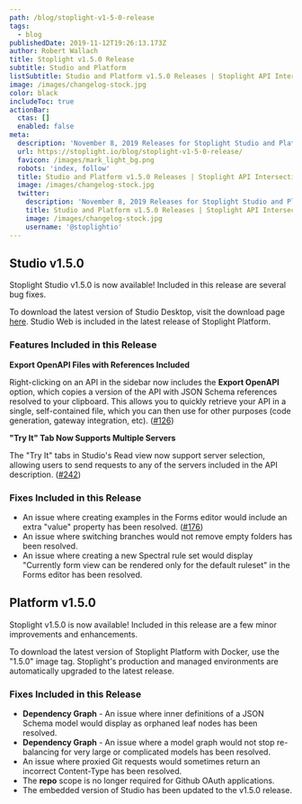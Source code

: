 ```yaml
---
path: /blog/stoplight-v1-5-0-release
tags:
  - blog
publishedDate: 2019-11-12T19:26:13.173Z
author: Robert Wallach
title: Stoplight v1.5.0 Release
subtitle: Studio and Platform
listSubtitle: Studio and Platform v1.5.0 Releases | Stoplight API Intersection
image: /images/changelog-stock.jpg
color: black
includeToc: true
actionBar:
  ctas: []
  enabled: false
meta:
  description: 'November 8, 2019 Releases for Stoplight Studio and Platform'
  url: https://stoplight.io/blog/stoplight-v1-5-0-release/
  favicon: /images/mark_light_bg.png
  robots: 'index, follow'
  title: Studio and Platform v1.5.0 Releases | Stoplight API Intersection
  image: /images/changelog-stock.jpg
  twitter:
    description: 'November 8, 2019 Releases for Stoplight Studio and Platform'
    title: Studio and Platform v1.5.0 Releases | Stoplight API Intersection
    image: /images/changelog-stock.jpg
    username: '@stoplightio'
---
```

## Studio v1.5.0

Stoplight Studio v1.5.0 is now available! Included in this release are several bug fixes.

To download the latest version of Studio Desktop, visit the download page [here](https://github.com/stoplightio/studio/releases). Studio Web is included in the latest release of Stoplight Platform.

### Features Included in this Release

**Export OpenAPI Files with References Included**

Right-clicking on an API in the sidebar now includes the **Export OpenAPI** option, which copies a version of the API with JSON Schema references resolved to your clipboard. This allows you to quickly retrieve your API in a single, self-contained file, which you can then use for other purposes (code generation, gateway integration, etc). ([\#126](https://github.com/stoplightio/studio/issues/126))

**"Try It" Tab Now Supports Multiple Servers**

The "Try It" tabs in Studio's Read view now support server selection, allowing users to send requests to any of the servers included in the API description. ([\#242](https://github.com/stoplightio/studio/issues/242))

### Fixes Included in this Release

* An issue where creating examples in the Forms editor would include an extra "value" property has been resolved. ([\#176](https://github.com/stoplightio/studio/issues/176))
* An issue where switching branches would not remove empty folders has been resolved.
* An issue where creating a new Spectral rule set would display "Currently form view can be rendered only for the default ruleset" in the Forms editor has been resolved.

## Platform v1.5.0

Stoplight v1.5.0 is now available! Included in this release are a few minor improvements and enhancements.

To download the latest version of Stoplight Platform with Docker, use the "1.5.0" image tag. Stoplight's production and managed environments are automatically upgraded to the latest release.

### Fixes Included in this Release

* **Dependency Graph** - An issue where inner definitions of a JSON Schema model would display as orphaned leaf nodes has been resolved.
* **Dependency Graph** - An issue where a model graph would not stop re-balancing for very large or complicated models has been resolved.
* An issue where proxied Git requests would sometimes return an incorrect Content-Type has been resolved.
* The **repo** scope is no longer required for Github OAuth applications.
* The embedded version of Studio has been updated to the v1.5.0 release.
